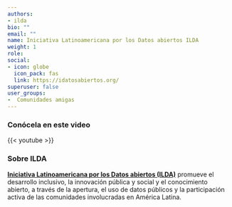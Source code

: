 ```yaml
---
authors:
- ilda
bio: ""
email: ""
name: Iniciativa Latinoamericana por los Datos abiertos ILDA
weight: 1
role: 
social:
- icon: globe
  icon_pack: fas
  link: https://idatosabiertos.org/
superuser: false
user_groups:
-  Comunidades amigas
---
```


### Conócela en este video

{{< youtube  >}} 

### Sobre ILDA

**[Iniciativa Latinoamericana por los Datos abiertos (ILDA)](https://idatosabiertos.org/)** promueve el desarrollo inclusivo, la innovación pública y social y el conocimiento abierto, a través de la apertura, el uso de datos públicos y la participación activa de las comunidades involucradas en América Latina.



